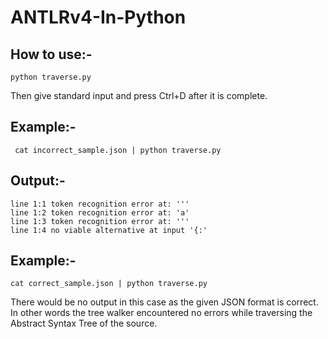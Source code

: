 # ANTLRv4-In-Python

## How to use:-

```
python traverse.py
```
Then give standard input and press Ctrl+D after it is complete.

## Example:-

```
 cat incorrect_sample.json | python traverse.py 
```
 
 ## Output:-
 
```
line 1:1 token recognition error at: '''
line 1:2 token recognition error at: 'a'
line 1:3 token recognition error at: '''
line 1:4 no viable alternative at input '{:'
```
## Example:-

```
cat correct_sample.json | python traverse.py
```

There would be no output in this case as the given JSON format is correct.
In other words the tree walker encountered no errors while traversing the Abstract Syntax Tree of the source.
